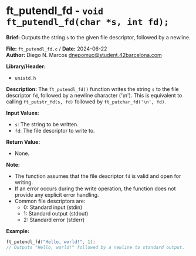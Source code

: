 # ft_putendl_fd - `void ft_putendl_fd(char *s, int fd);`

**Brief:**
Outputs the string `s` to the given file descriptor, followed by a newline.

**File:** `ft_putendl_fd.c` / **Date:** 2024-06-22  
**Author:** Diego N. Marcos <dnepomuc@student.42barcelona.com>

**Library/Header:**
* `unistd.h`

**Description:**
The `ft_putendl_fd()` function writes the string `s` to the file descriptor `fd`, followed by a newline character ('\n'). This is equivalent to calling `ft_putstr_fd(s, fd)` followed by `ft_putchar_fd('\n', fd)`.

**Input Values:**
* `s`: The string to be written.
* `fd`: The file descriptor to write to.

**Return Value:**
* None.

**Note:**
- The function assumes that the file descriptor `fd` is valid and open for writing.
- If an error occurs during the write operation, the function does not provide any explicit error handling.
- Common file descriptors are:
    - 0: Standard input (stdin)
    - 1: Standard output (stdout)
    - 2: Standard error (stderr)

**Example:**
```c
ft_putendl_fd("Hello, world!", 1);  
// Outputs "Hello, world!" followed by a newline to standard output.
